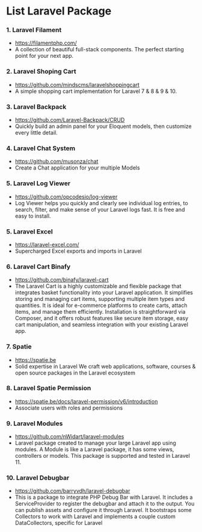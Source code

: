 # List Laravel Package


### 1. Laravel Filament
- https://filamentphp.com/
- A collection of beautiful full-stack
components. The perfect starting
point for your next app.

### 2. Laravel Shoping Cart
- https://github.com/mindscms/laravelshoppingcart
- A simple shopping cart implementation for Laravel 7 & 8 & 9 & 10.

### 3. Laravel Backpack
- https://github.com/Laravel-Backpack/CRUD
- Quickly build an admin panel for your Eloquent models, then customize every little detail.

### 4. Laravel Chat System
- https://github.com/musonza/chat
- Create a Chat application for your multiple Models

### 5. Laravel Log Viewer
- https://github.com/opcodesio/log-viewer
- Log Viewer helps you quickly and clearly see individual log entries, to search, filter, and make sense of your Laravel logs fast. It is free and easy to install.

### 5. Laravel Excel
- https://laravel-excel.com/
- Supercharged Excel exports and imports in Laravel

### 6. Laravel Cart Binafy
- https://github.com/binafy/laravel-cart
- The Laravel Cart is a highly customizable and flexible package that integrates basket functionality into your Laravel application. It simplifies storing and managing cart items, supporting multiple item types and quantities. It is ideal for e-commerce platforms to create carts, attach items, and manage them efficiently. Installation is straightforward via Composer, and it offers robust features like secure item storage, easy cart manipulation, and seamless integration with your existing Laravel app.

### 7. Spatie
- https://spatie.be
- Solid expertise in Laravel We craft web applications, software, courses & open source packages in the Laravel ecosystem

### 8. Laravel Spatie Permission
- https://spatie.be/docs/laravel-permission/v6/introduction
- Associate users with roles and permissions

### 9. Laravel Modules
- https://github.com/nWidart/laravel-modules
-  Laravel package created to manage your large Laravel app using modules. A Module is like a Laravel package, it has some views, controllers or models. This package is supported and tested in Laravel 11.


### 10. Laravel Debugbar 
- https://github.com/barryvdh/laravel-debugbar
- This is a package to integrate PHP Debug Bar with Laravel. It includes a ServiceProvider to register the debugbar and attach it to the output. You can publish assets and configure it through Laravel. It bootstraps some Collectors to work with Laravel and implements a couple custom DataCollectors, specific for Laravel
